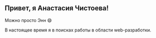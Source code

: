 ## Привет, я Анастасия Чистоева!
Можно просто Энн 😄

В настоящее время я в поисках работы в области web-разработки.


<!--Here are some ideas to get you started:

- 🔭 I’m currently working on ...
- 🌱 I’m currently learning ...
- 👯 I’m looking to collaborate on ...
- 🤔 I’m looking for help with ...
- 💬 Ask me about ...
- 📫 How to reach me: ...
- 😄 Pronouns: ...
- ⚡ Fun fact: ...
-->

